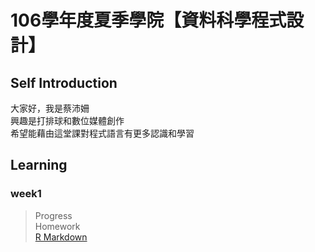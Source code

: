 # 106學年度夏季學院【資料科學程式設計】  
## Self Introduction  
大家好，我是蔡沛姍  
興趣是打排球和數位媒體創作  
希望能藉由這堂課對程式語言有更多認識和學習  
## Learning  
### week1  
>Progress  
>Homework  
[R Markdown](https://pei4.github.io/cs-x-programming/week1/HW1)